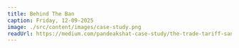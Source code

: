 ```yaml
---
title: Behind The Ban
caption: Friday, 12-09-2025
image: ./src/content/images/case-study.png
readUrl: https://medium.com/pandeakshat-case-study/the-trade-tariff-sanction-reality-why-how-boon-bane-04417924e94e
---
```


